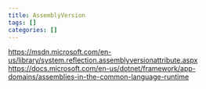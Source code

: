 ```yaml
---
title: AssemblyVersion
tags: []
categories: []
---
```


https://msdn.microsoft.com/en-us/library/system.reflection.assemblyversionattribute.aspx
https://docs.microsoft.com/en-us/dotnet/framework/app-domains/assemblies-in-the-common-language-runtime
